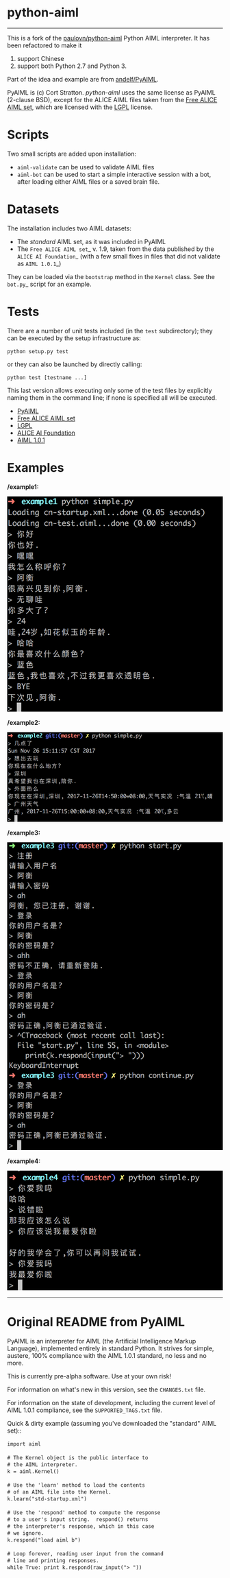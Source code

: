 # python-aiml

***********

This is a fork of the [paulovn/python-aiml](https://github.com/paulovn/python-aiml) Python AIML interpreter. It has been
refactored to make it 

1. support Chinese
2. support both Python 2.7 and Python 3.

Part of the idea and example are from [andelf/PyAIML](https://github.com/andelf/PyAIML/tree/9b46392935d223358f922c365a9ecb7ecbadc7ea). 

PyAIML is (c) Cort Stratton. *python-aiml* uses the same license as PyAIML 
(2-clause BSD), except for the ALICE AIML files taken from the [Free ALICE AIML set](https://code.google.com/archive/p/aiml-en-us-foundation-alice/), which are licensed with the [LGPL](http://www.gnu.org/licenses/lgpl.html) license.


Scripts
=======

Two small scripts are added upon installation:

* ``aiml-validate`` can be used to validate AIML files
* ``aiml-bot`` can be used to start a simple interactive session with a bot,
  after loading either AIML files or a saved brain file.


Datasets
========

The installation includes two AIML datasets:

* The *standard* AIML set, as it was included in PyAIML
* The `Free ALICE AIML set`_ v. 1.9, taken from the data published by the
  `ALICE AI Foundation`_ (with a few small fixes in files that did not 
  validate as `AIML 1.0.1`_)

They can be loaded via the ``bootstrap`` method in the ``Kernel`` class. See 
the `bot.py`_ script for an example.

Tests
=====

There are a number of unit tests included (in the ``test`` subdirectory); they 
can be executed by the setup infrastructure as:

```
python setup.py test
```

or they can also be launched by directly calling:

```
python test [testname ...]
```

This last version allows executing only some of the test files by explicitly naming them in the command line; if none is specified all will be executed.

- [PyAIML](https://github.com/cdwfs/pyaiml)
- [Free ALICE AIML set](https://code.google.com/archive/p/aiml-en-us-foundation-alice/)
- [LGPL](http://www.gnu.org/licenses/lgpl.html)
- [ALICE AI Foundation](http://alice.pandorabots.com/)
- [AIML 1.0.1](http://www.alicebot.org/TR/2011/)

# Examples

**/example1:** 

![example1](pictures/example1.png)

**/example2:** 

![example2](pictures/example2.png)

**/example3:** 

![example3](pictures/example3.png)

**/example4:** 

![example4](pictures/example4.png)





------------------------------------------------------------------------------


Original README from PyAIML
===========================


PyAIML is an interpreter for AIML (the Artificial Intelligence Markup
Language), implemented entirely in standard Python.  It strives for
simple, austere, 100% compliance with the AIML 1.0.1 standard, no less
and no more.

This is currently pre-alpha software.  Use at your own risk!

For information on what's new in this version, see the ``CHANGES.txt`` file.

For information on the state of development, including the current level of 
AIML 1.0.1 compliance, see the ``SUPPORTED_TAGS.txt`` file.

Quick & dirty example (assuming you've downloaded the "standard" AIML set)::

	import aiml

	# The Kernel object is the public interface to
	# the AIML interpreter.
	k = aiml.Kernel()
	
	# Use the 'learn' method to load the contents
	# of an AIML file into the Kernel.
	k.learn("std-startup.xml")
	
	# Use the 'respond' method to compute the response
	# to a user's input string.  respond() returns
	# the interpreter's response, which in this case
	# we ignore.
	k.respond("load aiml b")
	
	# Loop forever, reading user input from the command
	# line and printing responses.
	while True: print k.respond(raw_input("> "))


